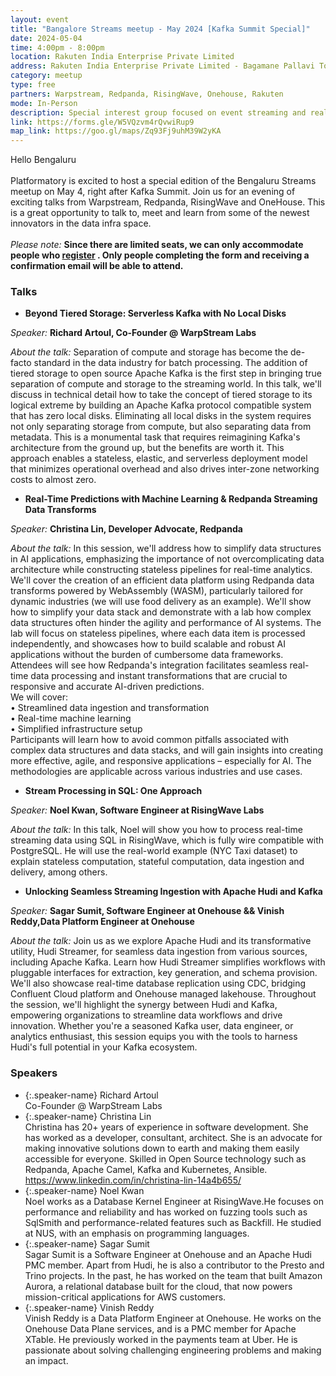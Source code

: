 ```yaml
---
layout: event
title: "Bangalore Streams meetup - May 2024 [Kafka Summit Special]"
date: 2024-05-04
time: 4:00pm - 8:00pm
location: Rakuten India Enterprise Private Limited
address: Rakuten India Enterprise Private Limited - Bagamane Pallavi Tower No. 20 1st Cross, Raja Ram Mohan Roy Rd, S.R Nagar Bengaluru, Karnataka, India, 560027
category: meetup
type: free
partners: Warpstream, Redpanda, RisingWave, Onehouse, Rakuten
mode: In-Person
description: Special interest group focused on event streaming and real time analytics
link: https://forms.gle/W5VQzvm4rQvwiRup9
map_link: https://goo.gl/maps/Zq93Fj9uhM39W2yKA
---
```


<div class="about">
Hello Bengaluru
<br><br>
Platformatory is excited to host a special edition of the Bengaluru Streams meetup on May 4, right after Kafka Summit. Join us for an evening of exciting talks from Warpstream, Redpanda, RisingWave and OneHouse. This is a great opportunity to talk to, meet and learn from some of the newest innovators in the data infra space.<br><br>
<i>Please note:</i> <b>Since there are limited seats, we can only accommodate people who <a href="https://forms.gle/W5VQzvm4rQvwiRup9" target="_blank">register</a> . Only people completing the form and receiving a confirmation email will be able to attend.</b>
</div>


### Talks

- **Beyond Tiered Storage: Serverless Kafka with No Local Disks**

_Speaker:_ **Richard Artoul, Co-Founder @ WarpStream Labs**

_About the talk:_ Separation of compute and storage has become the de-facto standard in the data industry for batch processing.
The addition of tiered storage to open source Apache Kafka is the first step in bringing true separation of compute and storage to the streaming world.
In this talk, we'll discuss in technical detail how to take the concept of tiered storage to its logical extreme by building an Apache Kafka protocol compatible system that has zero local disks.
Eliminating all local disks in the system requires not only separating storage from compute, but also separating data from metadata. This is a monumental task that requires reimagining Kafka's architecture from the ground up, but the benefits are worth it.
This approach enables a stateless, elastic, and serverless deployment model that minimizes operational overhead and also drives inter-zone networking costs to almost zero.

- **Real-Time Predictions with Machine Learning & Redpanda Streaming Data Transforms**

_Speaker:_ **Christina Lin, Developer Advocate, Redpanda**

_About the talk:_  In this session, we'll address how to simplify data structures in AI applications, emphasizing the importance of not overcomplicating data architecture while constructing stateless pipelines for real-time analytics.<br>
We'll cover the creation of an efficient data platform using Redpanda data transforms powered by WebAssembly (WASM), particularly tailored for dynamic industries (we will use food delivery as an example). We'll show how to simplify your data stack and demonstrate with a lab how complex data structures often hinder the agility and performance of AI systems. The lab will focus on stateless pipelines, where each data item is processed independently, and showcases how to build scalable and robust AI applications without the burden of cumbersome data frameworks. Attendees will see how Redpanda's integration facilitates seamless real-time data processing and instant transformations that are crucial to responsive and accurate AI-driven predictions.<br>
We will cover:<br>
• Streamlined data ingestion and transformation<br>
• Real-time machine learning<br>
• Simplified infrastructure setup<br>
Participants will learn how to avoid common pitfalls associated with complex data structures and data stacks, and will gain insights into creating more effective, agile, and responsive applications – especially for AI. The methodologies are applicable across various industries and use cases.

- **Stream Processing in SQL: One Approach**

_Speaker:_ **Noel Kwan, Software Engineer at RisingWave Labs**

_About the talk:_  In this talk, Noel will show you how to process real-time streaming data using SQL in RisingWave, which is fully wire compatible with PostgreSQL. He will use the real-world example (NYC Taxi dataset) to explain stateless computation, stateful computation, data ingestion and delivery, among others.

- **Unlocking Seamless Streaming Ingestion with Apache Hudi and Kafka**

_Speaker:_ **Sagar Sumit, Software Engineer at Onehouse && Vinish Reddy,Data Platform Engineer at Onehouse**

_About the talk:_ Join us as we explore Apache Hudi and its transformative utility, Hudi Streamer, for seamless data ingestion from various sources, including Apache Kafka. Learn how Hudi Streamer simplifies workflows with pluggable interfaces for extraction, key generation, and schema provision. We'll  also showcase real-time database replication using CDC, bridging Confluent Cloud platform and Onehouse managed lakehouse. Throughout the session, we'll highlight the synergy between Hudi and Kafka, empowering organizations to streamline data workflows and drive innovation. Whether you're a seasoned Kafka user, data engineer, or analytics enthusiast, this session equips you with the tools to harness Hudi's full potential in your Kafka ecosystem.

### Speakers

- {:.speaker-name} Richard Artoul <br> <span class="speaker-description">Co-Founder @ WarpStream Labs</span>
- {:.speaker-name} Christina Lin <br> <span class="speaker-description">Christina has 20+ years of experience in software development. She has worked as a developer, consultant, architect. She is an advocate for making innovative solutions down to earth and making them easily accessible for everyone. Skilled in Open Source technology such as Redpanda, Apache Camel, Kafka and Kubernetes, Ansible. https://www.linkedin.com/in/christina-lin-14a4b655/</span>
- {:.speaker-name} Noel Kwan <br> <span class="speaker-description">Noel works as a Database Kernel Engineer at RisingWave.​He focuses on performance and reliability and has worked on fuzzing tools such as SqlSmith and performance-related features such as Backfill. He studied at NUS, with an emphasis on programming languages.</span>
- {:.speaker-name} Sagar Sumit <br> <span class="speaker-description">Sagar Sumit is a Software Engineer at Onehouse and an Apache Hudi PMC member. Apart from Hudi, he is also a contributor to the Presto and Trino projects. In the past, he has worked on the team that built Amazon Aurora, a relational database built for the cloud, that now powers mission-critical applications for AWS customers.</span>
- {:.speaker-name} Vinish Reddy <br> <span class="speaker-description">Vinish Reddy is a Data Platform Engineer at Onehouse. He works on the Onehouse Data Plane services, and is a PMC member for Apache XTable. He previously worked in the payments team at Uber. He is passionate about solving challenging engineering problems and making an impact.</span>